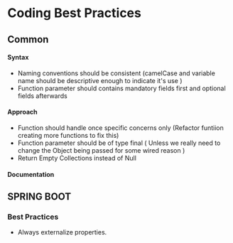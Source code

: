 # Coding Best Practices
## Common
#### Syntax
* Naming conventions should be consistent (camelCase and variable name should be descriptive enough to indicate it's use )
* Function parameter should contains mandatory fields first and optional fields afterwards


#### Approach
* Function should handle once specific concerns only (Refactor funtiion creating more functions to fix this)
* Function parameter should be of type final ( Unless we really need to change the Object being passed for some wired reason ) 
* Return Empty Collections instead of Null

#### Documentation

## SPRING BOOT
### Best Practices
* Always externalize properties.
